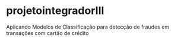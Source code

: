 # projetointegradorIII
Aplicando Modelos de Classificação para detecção de fraudes em transações com cartão de crédito
